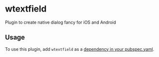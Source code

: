 # wtextfield
Plugin to create native dialog fancy for iOS and Android

## Usage
To use this plugin, add ```wtextfield``` as a [dependency in your pubspec.yaml](https://flutter.io/platform-plugins/).
